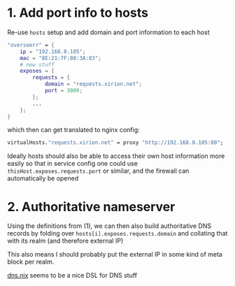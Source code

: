 # 1. Add port info to hosts
Re-use `hosts` setup and add domain and port information to each host
```nix
"overseerr" = {
    ip = "192.168.0.105";
    mac = "8E:21:7F:88:3A:83";
    # new stuff
    exposes = {
        requests = {
            domain = "requests.xirion.net";
            port = 3000;
        };
        ...
    };
}
```
which then can get translated to nginx config:
```nix
virtualHosts."requests.xirion.net" = proxy "http://192.168.0.105:80";
```

Ideally hosts should also be able to access their own host information more easily so
that in service config one could use `thisHost.exposes.requests.port` or similar,
and the firewall can automatically be opened

# 2. Authoritative nameserver
Using the definitions from (1), we can then also build authoritative DNS records
by folding over `hosts[i].exposes.requests.domain` and collating that with its realm (and therefore external IP)

This also means I should probably put the external IP in some kind of meta block per realm.

[dns.nix](https://github.com/kirelagin/dns.nix) seems to be a nice DSL for DNS stuff
